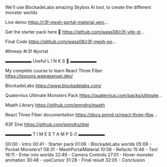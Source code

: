 We'll use BlockadeLabs amazing Skybox AI tool, to create the different monster worlds

Live demo
https://r3f-mesh-portal-material.verc...

Get the starter pack here 🔗 
https://github.com/wass08/r3f-vite-st...

Final Code
https://github.com/wass08/r3f-mesh-po...

#threejs #r3f #portal 

▬▬▬▬▬▬ Useful L I N K S  🔗  ▬▬▬▬▬▬ 

My complete course to learn React Three Fiber 
https://lessons.wawasensei.dev/

BlockadeLabs
https://www.blockadelabs.com/

Quaternius Ultimate Monsters Pack
https://quaternius.com/packs/ultimate...

Maath Library
https://github.com/pmndrs/maath

React Three Fiber documentation
https://docs.pmnd.rs/react-three-fibe...

R3F Drei
https://github.com/pmndrs/drei

▬▬▬▬▬▬ T I M E S T A M P S ⏰  ▬▬▬▬▬▬

00:00 - Intro
00:41 - Starter pack
01:09 - BlockadeLabs worlds
05:09 - Pocket Monsters?
08:31 - MeshPortalMaterial
10:58 - Refacto
15:46 - Text
19:11 - Enter into worlds
22:49 - Camera Controls
27:01 - Hover monster animation
30:48 - useCursor
31:28 - Final result
32:05 - Conclusion